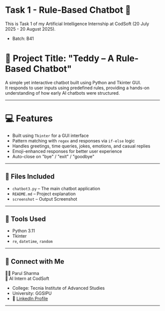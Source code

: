 # Task 1 - Rule-Based Chatbot 🤖

This is Task 1 of my Artificial Intelligence Internship at CodSoft (20 July 2025 - 20 August 2025).
- Batch: B41

# 🧠 Project Title: "Teddy – A Rule-Based Chatbot"

A simple yet interactive chatbot built using Python and Tkinter GUI.  
It responds to user inputs using predefined rules, providing a hands-on understanding of how early AI chatbots were structured.

---

# 💻 Features
- Built using `Tkinter` for a GUI interface
- Pattern matching with `regex` and responses via `if-else` logic
- Handles greetings, time queries, jokes, emotions, and casual replies
- Emoji-enhanced responses for better user experience
- Auto-close on "bye" / "exit" / "goodbye"

---

## 📂 Files Included
- `chatbot3.py` – The main chatbot application
- `README.md` – Project explanation
- `screenshot` – Output Screenshot 

---

## 🚀 Tools Used
- Python 3.11
- Tkinter
- `re`, `datetime`, `random`

---

## 🔗 Connect with Me
👩‍💻 Parul Sharma  
📍 AI Intern at CodSoft  
- College: Tecnia Institute of Advanced Studies 
- University: GGSIPU
- 🔗 [LinkedIn Profile](https://www.linkedin.com/in/parul-sharma-b8929b281?utm_source=share&utm_campaign=share_via&utm_content=profile&utm_medium=android_app)

---
